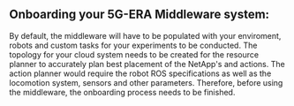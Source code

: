 ## Onboarding your 5G-ERA Middleware system:

By default, the middleware will have to be populated with your enviroment, robots and custom tasks for your experiments to be conducted. The topology for your cloud
system needs to be created for the resource planner to accurately plan best placement of the NetApp's and actions. The action planner would require the robot ROS specifications
as well as the locomotion system, sensors and other parameters. Therefore, before using the middleware, the onboarding process needs to be finished.
